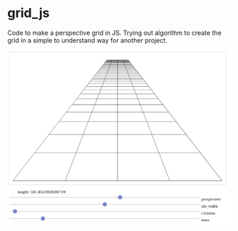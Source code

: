 # grid_js
Code to make a perspective grid in JS.
Trying out algorithm to create the grid in a simple to understand way for another project.

![header](documentation/readme_header.png)
